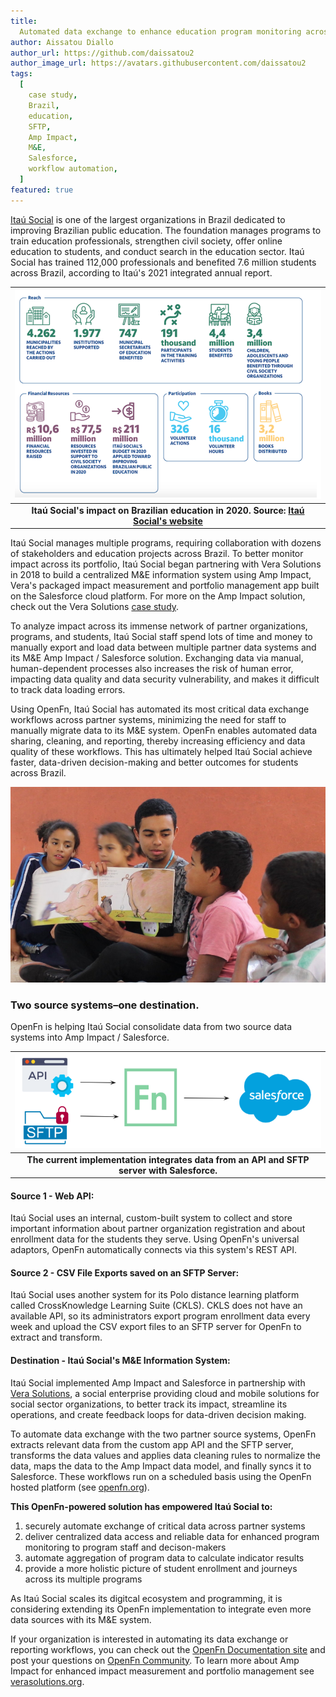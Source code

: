 ```yaml
---
title:
  Automated data exchange to enhance education program monitoring across Brazil
author: Aissatou Diallo
author_url: https://github.com/daissatou2
author_image_url: https://avatars.githubusercontent.com/daissatou2
tags:
  [
    case study,
    Brazil,
    education,
    SFTP,
    Amp Impact,
    M&E,
    Salesforce,
    workflow automation,
  ]
featured: true
---
```


[Itaú Social](https://www.itausocial.org.br/en/) is one of the largest
organizations in Brazil dedicated to improving Brazilian public education. The
foundation manages programs to train education professionals, strengthen civil
society, offer online education to students, and conduct search in the education
sector. Itaú Social has trained 112,000 professionals and benefited 7.6 million
students across Brazil, according to Itaú's 2021 integrated annual report.

<!--truncate-->

|                                          ![Itaú Social Impact](/img/itau_social.png)                                           |
| :----------------------------------------------------------------------------------------------------------------------------: |
| <b>Itaú Social's impact on Brazilian education in 2020. Source: [Itaú Social's website](https://www.itausocial.org.br/en/)</b> |

Itaú Social manages multiple programs, requiring collaboration with dozens of
stakeholders and education projects across Brazil. To better monitor impact
across its portfolio, Itaú Social began partnering with Vera Solutions in 2018
to build a centralized M&E information system using Amp Impact, Vera's packaged
impact measurement and portfolio management app built on the Salesforce cloud
platform. For more on the Amp Impact solution, check out the Vera Solutions
[case study](https://www.verasolutions.org/portfolio/itau-social/?locale=en#:~:text=Founded%20in%201993%2C%20Ita%C3%BA%20Social,research%20in%20the%20education%20sector).

To analyze impact across its immense network of partner organizations, programs,
and students, Itaú Social staff spend lots of time and money to manually export
and load data between multiple partner data systems and its M&E Amp Impact /
Salesforce solution. Exchanging data via manual, human-dependent processes also
increases the risk of human error, impacting data quality and data security
vulnerability, and makes it difficult to track data loading errors.

Using OpenFn, Itaú Social has automated its most critical data exchange
workflows across partner systems, minimizing the need for staff to manually
migrate data to its M&E system. OpenFn enables automated data sharing, cleaning,
and reporting, thereby increasing efficiency and data quality of these
workflows. This has ultimately helped Itaú Social achieve faster, data-driven
decision-making and better outcomes for students across Brazil.

![Brazil Students](/img/brazil_students.png)

### Two source systems–one destination.

OpenFn is helping Itaú Social consolidate data from two source data systems into
Amp Impact / Salesforce.

|                 ![Itaú Integration Diagram](/img/itau_integration_diagram.png)                 |
| :--------------------------------------------------------------------------------------------: |
| <b>The current implementation integrates data from an API and SFTP server with Salesforce.</b> |

#### Source 1 - Web API:

Itaú Social uses an internal, custom-built system to collect and store important
information about partner organization registration and about enrollment data
for the students they serve. Using OpenFn's universal adaptors, OpenFn
automatically connects via this system's REST API.

#### Source 2 - CSV File Exports saved on an SFTP Server:

Itaú Social uses another system for its Polo distance learning platform called
CrossKnowledge Learning Suite (CKLS). CKLS does not have an available API, so
its administrators export program enrollment data every week and upload the CSV
export files to an SFTP server for OpenFn to extract and transform.

#### Destination - Itaú Social's M&E Information System:

Itaú Social implemented Amp Impact and Salesforce in partnership with
[Vera Solutions](https://verasolutions.org/), a social enterprise providing
cloud and mobile solutions for social sector organizations, to better track its
impact, streamline its operations, and create feedback loops for data-driven
decision making.

To automate data exchange with the two partner source systems, OpenFn extracts
relevant data from the custom app API and the SFTP server, transforms the data
values and applies data cleaning rules to normalize the data, maps the data to
the Amp Impact data model, and finally syncs it to Salesforce. These workflows
run on a scheduled basis using the OpenFn hosted platform (see
[openfn.org](https://openfn.org)).

**This OpenFn-powered solution has empowered Itaú Social to:**

1. securely automate exchange of critical data across partner systems
2. deliver centralized data access and reliable data for enhanced program
   monitoring to program staff and decison-makers
3. automate aggregation of program data to calculate indicator results
4. provide a more holistic picture of student enrollment and journeys across its
   multiple programs

As Itaú Social scales its digitcal ecosystem and programming, it is considering
extending its OpenFn implementation to integrate even more data sources with its
M&E system.

If your organization is interested in automating its data exchange or reporting
workflows, you can check out the
[OpenFn Documentation site](https://docs.openfn.org/documentation/) and post
your questions on [OpenFn Community](http://community.openfn.org). To learn more
about Amp Impact for enhanced impact measurement and portfolio management see
[verasolutions.org](http://verasolutions.org).


